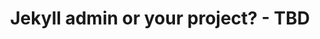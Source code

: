 ---
layout: episode
title: "Jekyll admin or your project? - TBD"
teaching: 15
exercises: 15
questions:
objectives:
keypoints:
start: true
start_time: 870
---